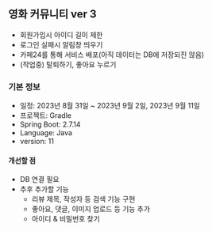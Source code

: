 ## 영화 커뮤니티 ver 3
* 회원가입시 아이디 길이 제한
* 로그인 실패시 알림창 띄우기
* 카페24를 통해 서비스 배포(아직 데이터는 DB에 저장되진 않음)
* (작업중) 탈퇴하기, 좋아요 누르기

### 기본 정보
* 일정: 2023년 8월 31일 ~ 2023년 9월 2일, 2023년 9월 11일
* 프로젝트: Gradle
* Spring Boot: 2.7.14
* Language: Java
* version: 11

#### 개선할 점
* DB 연결 필요
* 추후 추가할 기능
  * 리뷰 제목, 작성자 등 검색 기능 구현
  * 좋아요, 댓글, 이미지 업로드 등 기능 추가
  * 아이디 & 비밀번호 찾기